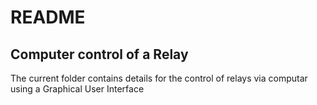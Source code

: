 # README

## Computer control of a Relay

The current folder contains details for the control of relays via computar using a Graphical User Interface
